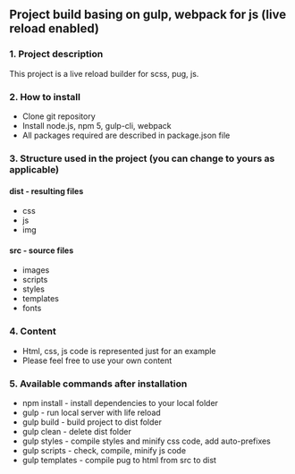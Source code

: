 ## Project build basing on gulp, webpack for js (live reload enabled)

### 1. Project description

This project is a live reload builder for scss, pug, js.

### 2. How to install

* Clone git repository
* Install node.js, npm 5, gulp-cli, webpack
* All packages required are described in package.json file

### 3. Structure used in the project (you can change to yours as applicable)

#### dist - resulting files
* css
* js
* img

#### src - source files
* images
* scripts
* styles
* templates
* fonts

### 4. Content 

* Html, css, js code is represented just for an example
* Please feel free to use your own content

### 5. Available commands after installation
* npm install - install dependencies to your local folder
* gulp - run local server with life reload
* gulp build - build project to dist folder
* gulp clean - delete dist folder
* gulp styles - compile styles and minify css code, add auto-prefixes
* gulp scripts - check, compile, minify js code
* gulp templates - compile pug to html from src to dist
